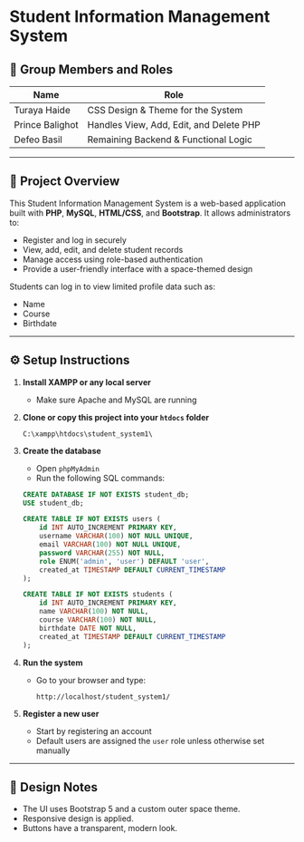 # Student Information Management System

## 👥 Group Members and Roles

| Name            | Role                                    |
|-----------------|-----------------------------------------|
| Turaya Haide    | CSS Design & Theme for the System       |
| Prince Balighot | Handles View, Add, Edit, and Delete PHP |
| Defeo Basil     | Remaining Backend & Functional Logic    |

---

## 📄 Project Overview

This Student Information Management System is a web-based application built with **PHP**, **MySQL**, **HTML/CSS**, and **Bootstrap**. It allows administrators to:

- Register and log in securely
- View, add, edit, and delete student records
- Manage access using role-based authentication
- Provide a user-friendly interface with a space-themed design

Students can log in to view limited profile data such as:
- Name
- Course
- Birthdate

---

## ⚙️ Setup Instructions

1. **Install XAMPP or any local server**
   - Make sure Apache and MySQL are running

2. **Clone or copy this project into your `htdocs` folder**
   ```
   C:\xampp\htdocs\student_system1\
   ```

3. **Create the database**
   - Open `phpMyAdmin`
   - Run the following SQL commands:

   ```sql
   CREATE DATABASE IF NOT EXISTS student_db;
   USE student_db;

   CREATE TABLE IF NOT EXISTS users (
       id INT AUTO_INCREMENT PRIMARY KEY,
       username VARCHAR(100) NOT NULL UNIQUE,
       email VARCHAR(100) NOT NULL UNIQUE,
       password VARCHAR(255) NOT NULL,
       role ENUM('admin', 'user') DEFAULT 'user',
       created_at TIMESTAMP DEFAULT CURRENT_TIMESTAMP
   );

   CREATE TABLE IF NOT EXISTS students (
       id INT AUTO_INCREMENT PRIMARY KEY,
       name VARCHAR(100) NOT NULL,
       course VARCHAR(100) NOT NULL,
       birthdate DATE NOT NULL,
       created_at TIMESTAMP DEFAULT CURRENT_TIMESTAMP
   );
   ```

4. **Run the system**
   - Go to your browser and type:
     ```
     http://localhost/student_system1/
     ```

5. **Register a new user**
   - Start by registering an account
   - Default users are assigned the `user` role unless otherwise set manually

---

## 🌌 Design Notes

- The UI uses Bootstrap 5 and a custom outer space theme.
- Responsive design is applied.
- Buttons have a transparent, modern look.

